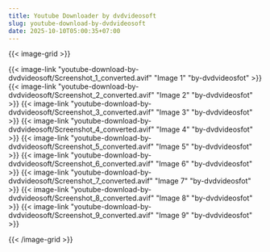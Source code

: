 ```yaml
---
title: Youtube Downloader by dvdvideosoft
slug: youtube-download-by-dvdvideosoft
date: 2025-10-10T05:00:35+07:00
---
```


{{< image-grid >}}

{{< image-link "youtube-download-by-dvdvideosoft/Screenshot_1_converted.avif" "Image 1" "by-dvdvideosfot" >}}
{{< image-link "youtube-download-by-dvdvideosoft/Screenshot_2_converted.avif" "Image 2" "by-dvdvideosfot" >}}
{{< image-link "youtube-download-by-dvdvideosoft/Screenshot_3_converted.avif" "Image 3" "by-dvdvideosfot" >}}
{{< image-link "youtube-download-by-dvdvideosoft/Screenshot_4_converted.avif" "Image 4" "by-dvdvideosfot" >}}
{{< image-link "youtube-download-by-dvdvideosoft/Screenshot_5_converted.avif" "Image 5" "by-dvdvideosfot" >}}
{{< image-link "youtube-download-by-dvdvideosoft/Screenshot_6_converted.avif" "Image 6" "by-dvdvideosfot" >}}
{{< image-link "youtube-download-by-dvdvideosoft/Screenshot_7_converted.avif" "Image 7" "by-dvdvideosfot" >}}
{{< image-link "youtube-download-by-dvdvideosoft/Screenshot_8_converted.avif" "Image 8" "by-dvdvideosfot" >}}
{{< image-link "youtube-download-by-dvdvideosoft/Screenshot_9_converted.avif" "Image 9" "by-dvdvideosfot" >}}

{{< /image-grid >}}
